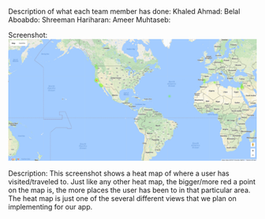 Description of what each team member has done:
  Khaled Ahmad:
  Belal Aboabdo:
  Shreeman Hariharan:
  Ameer Muhtaseb:
  
Screenshot:
  ![alt tag](https://github.com/ameezus/cogs121/blob/master/application/heatmapscreenshot.PNG)

Description:
  This screenshot shows a heat map of where a user has visited/traveled to. Just like any other heat map, the bigger/more red
  a point on the map is, the more places the user has been to in that particular area. The heat map is just one of the several
  different views that we plan on implementing for our app.

